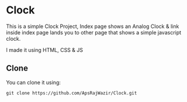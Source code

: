 
# Clock

This is a simple Clock Project,
Index page shows an Analog Clock & link inside index page lands you to other page that shows a simple javascript clock.

I made it using
HTML, CSS & JS

## Clone

You can clone it using:
```shell
git clone https://github.com/ApsRajWazir/Clock.git
```

